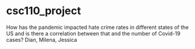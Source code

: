 # csc110_project
How has the pandemic impacted hate crime rates in different states of the US and is there a correlation between that and the number of Covid-19 cases? 
Dian, Milena, Jessica
